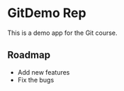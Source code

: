 # GitDemo Rep
This is a demo app for the Git course.

## Roadmap
 * Add new features
 * Fix the bugs
